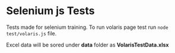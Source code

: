# Selenium js Tests

Tests made for selenium training.
To run volaris page test run `node test/volaris.js` file.

Excel data will be sored under **data** folder as **VolarisTestData.xlsx**
